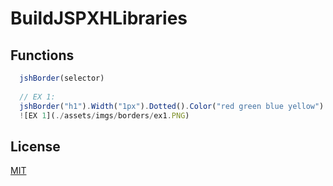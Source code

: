 # BuildJSPXHLibraries

## Functions
```javascript
  jshBorder(selector)   
  
  // EX 1:
  jshBorder("h1").Width("1px").Dotted().Color("red green blue yellow")
  ![EX 1](./assets/imgs/borders/ex1.PNG)
```
## License
[MIT](https://choosealicense.com/licenses/mit/)